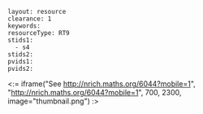 ````
layout: resource
clearance: 1
keywords:
resourceType: RT9
stids1: 
  - s4
stids2:
pvids1:
pvids2:

````

<:= iframe("See http://nrich.maths.org/6044?mobile=1", "http://nrich.maths.org/6044?mobile=1", 700, 2300, image="thumbnail.png") :>

